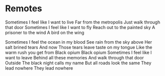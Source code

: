 # Remotes

Sometimes
I feel like I want to live
Far from the metropolis
Just walk through that door
Sometimes
I feel like I want to fly
Reach out to the painted sky
A prisoner to the wind
A bird on the wing

Sometimes
I feel the ocean in my blood
See rain from the sky above
Her salt brined tears
And now
Those tears leave taste on my tongue
Like the warm rush you get from
Black opium
Black opium
Sometimes
I feel like I want to leave
Behind all these memories
And walk through that door
Outside
The black night calls my name
But all roads look the same
They lead nowhere
They lead nowhere